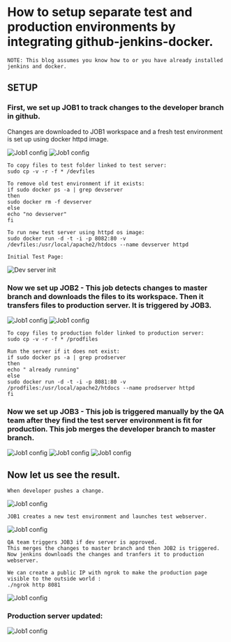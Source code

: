 # How to setup separate test and production environments by integrating github-jenkins-docker.

```
NOTE: This blog assumes you know how to or you have already installed jenkins and docker.
```

## SETUP

### First, we set up JOB1 to track changes to the developer branch in github.
Changes are downloaded to JOB1 workspace and a fresh test environment is set up using docker httpd image.

![Job1 config](/images/2.jpg)
![Job1 config](/images/3.jpg)

```
To copy files to test folder linked to test server:
sudo cp -v -r -f * /devfiles

To remove old test environment if it exists:
if sudo docker ps -a | grep devserver
then
sudo docker rm -f devserver
else
echo "no devserver"
fi

To run new test server using httpd os image:
sudo docker run -d -t -i -p 8082:80 -v /devfiles:/usr/local/apache2/htdocs --name devserver httpd
```

```
Initial Test Page:
```
![Dev server init](/images/1.jpg)


### Now we set up JOB2 - This job detects changes to master branch and downloads the files to its workspace. Then it transfers files to production server. It is triggered by JOB3.
![Job1 config](/images/6.jpg)
![Job1 config](/images/5.jpg)

```
To copy files to production folder linked to production server:
sudo cp -v -r -f * /prodfiles

Run the server if it does not exist:
if sudo docker ps -a | grep prodserver
then
echo " already running"
else
sudo docker run -d -t -i -p 8081:80 -v /prodfiles:/usr/local/apache2/htdocs --name prodserver httpd
fi
```

### Now we set up JOB3 - This job is triggered manually by the QA team after they find the test server environment is fit for production. This job merges the developer branch to master branch.
![Job1 config](/images/7.jpg)
![Job1 config](/images/8.jpg)
![Job1 config](/images/9.jpg)


## Now let us see the result.

```
When developer pushes a change.
```
![Job1 config](/images/11.jpg)

```
JOB1 creates a new test environment and launches test webserver.
```
![Job1 config](/images/12.jpg)

```
QA team triggers JOB3 if dev server is approved.
This merges the changes to master branch and then JOB2 is triggered.
Now jenkins downloads the changes and tranfers it to production webserver.
```
```
We can create a public IP with ngrok to make the production page visible to the outside world :
./ngrok http 8081
```
![Job1 config](/images/14.jpg)


### Production server updated:
![Job1 config](/images/15.jpg)
